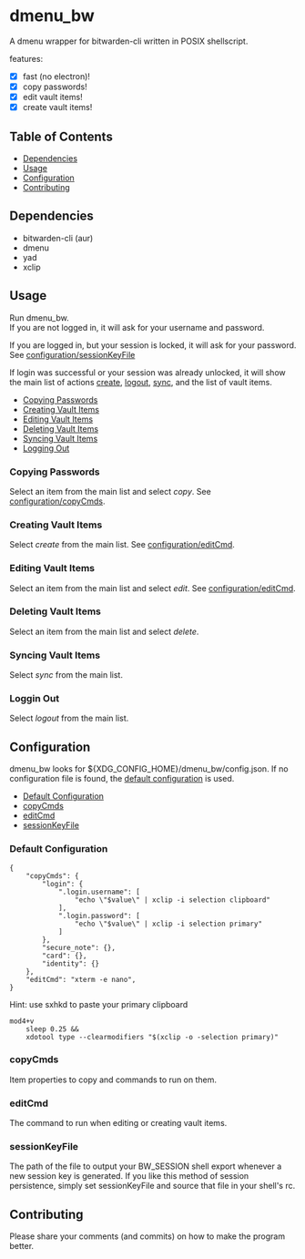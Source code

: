 # dmenu\_bw

A dmenu wrapper for bitwarden-cli written in POSIX shellscript.

features:
- [x] fast (no electron)!
- [x] copy passwords!
- [x] edit vault items!
- [x] create vault items!

## Table of Contents
* [Dependencies](#Dependencies)
* [Usage](#Usage)
* [Configuration](#Configuration)
* [Contributing](#Contributing)

## Dependencies
* bitwarden-cli (aur)
* dmenu
* yad
* xclip

## Usage

Run dmenu\_bw. <br>
If you are not logged in, it will ask for your username and password. <br>

If you are logged in, but your session is locked, it will ask for your
password. See [configuration/sessionKeyFile](#sessionKeyFile) <br>

If login was successful or your session was already unlocked, it will show the
main list of actions [create](#Creating-Vault-Items),
[logout](#Logging-Out), [sync](#Syncing-Vault-Items), and the list of vault items. <br>

* [Copying Passwords](#Copying-Passwords)
* [Creating Vault Items](#Creating-Vault-Items)
* [Editing Vault Items](#Editing-Vault-Items)
* [Deleting Vault Items](#Deleting-Vault-Items)
* [Syncing Vault Items](#Syncing-Vault-Items)
* [Logging Out](#Logging-Out)

### Copying Passwords
Select an item from the main list and select *copy*. See
[configuration/copyCmds](#copyCmds).

### Creating Vault Items
Select *create* from the main list. See [configuration/editCmd](#editCmd).

### Editing Vault Items
Select an item from the main list and select *edit*. See
[configuration/editCmd](#editCmd).

### Deleting Vault Items
Select an item from the main list and select *delete*.

### Syncing Vault Items
Select *sync* from the main list.

### Loggin Out
Select *logout* from the main list.


## Configuration

dmenu\_bw looks for ${XDG\_CONFIG\_HOME}/dmenu\_bw/config.json.
If no configuration file is found, the [default
configuration](#Default-Configuration) is used.

* [Default Configuration](#Default-Configuration)
* [copyCmds](#copyCmds)
* [editCmd](#editCmd)
* [sessionKeyFile](#sessionKeyFile)

<!-- An example config file is located in
/usr/local/share/doc/config.example.json. -->

### Default Configuration
```
{
    "copyCmds": {
        "login": {
            ".login.username": [
                "echo \"$value\" | xclip -i selection clipboard"
            ],
            ".login.password": [
                "echo \"$value\" | xclip -i selection primary"
            ]
        },
        "secure_note": {},
        "card": {},
        "identity": {}
    },
    "editCmd": "xterm -e nano",
}
```
Hint: use sxhkd to paste your primary clipboard
```
mod4+v
    sleep 0.25 &&
    xdotool type --clearmodifiers "$(xclip -o -selection primary)"
```

### copyCmds
Item properties to copy and commands to run on them.

### editCmd
The command to run when editing or creating vault items.

### sessionKeyFile
The path of the file to output your BW\_SESSION shell export whenever a new
session key is generated. If you like this method of session persistence,
simply set sessionKeyFile and source that file in your shell's rc.

## Contributing
Please share your comments (and commits) on how to make the program better.
